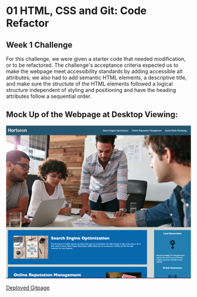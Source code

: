 # 01 HTML, CSS and Git: Code Refactor 
## Week 1 Challenge

For this challenge,  we were given a starter code that needed modification, or to be refactored. The challenge's acceptance criteria expected us to make the webpage meet accessibility standards by adding accessible alt attributes; we also had to add semantic HTML elements, a descriptive title, and make sure the structute of the HTML elements followed a logical structure independent of styling and positioning and have the heading attributes follow a sequential order. 

## Mock Up of the Webpage at Desktop Viewing:

![The Horiseon webpage includes a navigation bar, a header image, and cards with text and images at the bottom of the page.](./images/challenge1-finalscreenshot.png)

[Deployed Gitpage](https://jennyferconstanza.github.io/week1-challenge/)